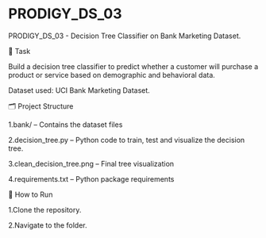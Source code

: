 # PRODIGY_DS_03
PRODIGY_DS_03 - Decision Tree Classifier on Bank Marketing Dataset.

📌 Task

Build a decision tree classifier to predict whether a customer will purchase a product or service based on demographic and behavioral data.

Dataset used: UCI Bank Marketing Dataset.

🗂️ Project Structure

1.bank/ – Contains the dataset files

2.decision_tree.py – Python code to train, test and visualize the decision tree.

3.clean_decision_tree.png – Final tree visualization

4.requirements.txt – Python package requirements

🚀 How to Run

1.Clone the repository.

2.Navigate to the folder.
